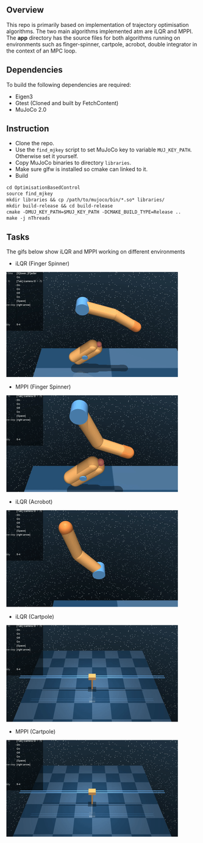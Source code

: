 ## Overview

This repo is primarily based on implementation of trajectory optimisation algorithms. The two main algorithms implemented atm are iLQR and MPPI.
The **app** directory has the source files for both algorithms running on environments such as finger-spinner, cartpole, acrobot, double integrator in the context of an MPC loop.

## Dependencies
To build the following dependencies are required:
- Eigen3
- Gtest (Cloned and built by FetchContent)
- MuJoCo 2.0

## Instruction
- Clone the repo.
- Use the ```find_mjkey``` script to set MuJoCo key to variable ```MUJ_KEY_PATH```. Otherwise set it yourself.
- Copy MuJoCo binaries to directory ``libraries``.
- Make sure glfw is installed so cmake can linked to it.
- Build
~~~
cd OptimisationBasedControl
source find_mjkey
mkdir libraries && cp /path/to/mujoco/bin/*.so* libraries/
mkdir build-release && cd build-release
cmake -DMUJ_KEY_PATH=$MUJ_KEY_PATH -DCMAKE_BUILD_TYPE=Release ..
make -j nThreads
~~~
## Tasks

The gifs below show iLQR and MPPI working on different environments
- iLQR (Finger Spinner)

![Alt Text](gifs/finger_ilqr.gif) 

- MPPI (Finger Spinner)

![Alt Text](gifs/mppi_finger.gif)

- iLQR (Acrobot)

![Alt Text](gifs/acrobot_ilqr.gif)

- iLQR (Cartpole)

![Alt Text](gifs/cp_ilqr.gif)

- MPPI (Cartpole)

![Alt Text](gifs/cp_mppi.gif)


